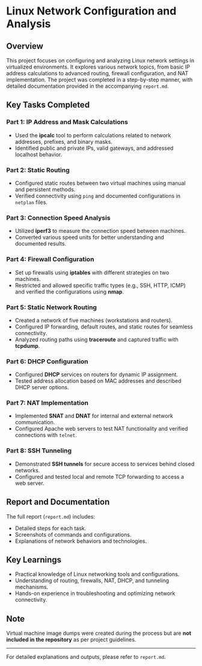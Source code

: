 # Linux Network Configuration and Analysis

## Overview

This project focuses on configuring and analyzing Linux network settings in virtualized environments. It explores various network topics, from basic IP address calculations to advanced routing, firewall configuration, and NAT implementation. The project was completed in a step-by-step manner, with detailed documentation provided in the accompanying `report.md`.

## Key Tasks Completed

### Part 1: IP Address and Mask Calculations
- Used the **ipcalc** tool to perform calculations related to network addresses, prefixes, and binary masks.
- Identified public and private IPs, valid gateways, and addressed localhost behavior.

### Part 2: Static Routing
- Configured static routes between two virtual machines using manual and persistent methods.
- Verified connectivity using `ping` and documented configurations in `netplan` files.

### Part 3: Connection Speed Analysis
- Utilized **iperf3** to measure the connection speed between machines.
- Converted various speed units for better understanding and documented results.

### Part 4: Firewall Configuration
- Set up firewalls using **iptables** with different strategies on two machines.
- Restricted and allowed specific traffic types (e.g., SSH, HTTP, ICMP) and verified the configurations using **nmap**.

### Part 5: Static Network Routing
- Created a network of five machines (workstations and routers).
- Configured IP forwarding, default routes, and static routes for seamless connectivity.
- Analyzed routing paths using **traceroute** and captured traffic with **tcpdump**.

### Part 6: DHCP Configuration
- Configured **DHCP** services on routers for dynamic IP assignment.
- Tested address allocation based on MAC addresses and described DHCP server options.

### Part 7: NAT Implementation
- Implemented **SNAT** and **DNAT** for internal and external network communication.
- Configured Apache web servers to test NAT functionality and verified connections with `telnet`.

### Part 8: SSH Tunneling
- Demonstrated **SSH tunnels** for secure access to services behind closed networks.
- Configured and tested local and remote TCP forwarding to access a web server.

## Report and Documentation
The full report (`report.md`) includes:
- Detailed steps for each task.
- Screenshots of commands and configurations.
- Explanations of network behaviors and technologies.

## Key Learnings
- Practical knowledge of Linux networking tools and configurations.
- Understanding of routing, firewalls, NAT, DHCP, and tunneling mechanisms.
- Hands-on experience in troubleshooting and optimizing network connectivity.

## Note
Virtual machine image dumps were created during the process but are **not included in the repository** as per project guidelines.

---
For detailed explanations and outputs, please refer to `report.md`.
